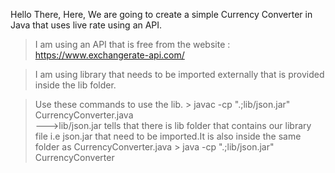 Hello There,
Here, We are going to create a simple Currency Converter in Java that uses live rate using an API.

>I am using an API that is free from the website : https://www.exchangerate-api.com/

>I am using library that needs to be imported externally that is provided inside the lib folder.

>Use these commands to use the lib.
      > javac -cp ".;lib/json.jar" CurrencyConverter.java   
             --->lib/json.jar tells that there is lib folder that contains our library file i.e json.jar that need to be imported.It is also inside the same folder as CurrencyConverter.java
      > java -cp ".;lib/json.jar" CurrencyConverter
